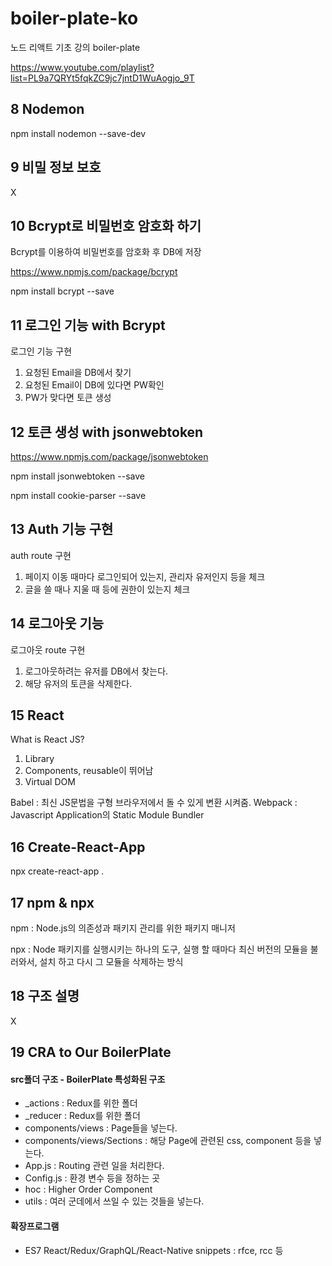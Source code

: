 # boiler-plate-ko
노드 리액트 기초 강의 boiler-plate

https://www.youtube.com/playlist?list=PL9a7QRYt5fqkZC9jc7jntD1WuAogjo_9T


## 8 Nodemon
npm install nodemon --save-dev

## 9 비밀 정보 보호
X

## 10 Bcrypt로 비밀번호 암호화 하기
Bcrypt를 이용하여 비밀번호를 암호화 후 DB에 저장

https://www.npmjs.com/package/bcrypt

npm install bcrypt --save

## 11 로그인 기능 with Bcrypt
로그인 기능 구현
1. 요청된 Email을 DB에서 찾기
2. 요청된 Email이 DB에 있다면 PW확인
3. PW가 맞다면 토큰 생성

## 12 토큰 생성 with jsonwebtoken
https://www.npmjs.com/package/jsonwebtoken

npm install jsonwebtoken --save

npm install cookie-parser --save

## 13 Auth 기능 구현
auth route 구현
1. 페이지 이동 때마다 로그인되어 있는지, 관리자 유저인지 등을 체크
2. 글을 쓸 때나 지울 때 등에 권한이 있는지 체크

## 14 로그아웃 기능
로그아웃 route 구현
1. 로그아웃하려는 유저를 DB에서 찾는다.
2. 해당 유저의 토큰을 삭제한다.

## 15 React
What is React JS?
1. Library
2. Components, reusable이 뛰어남
3. Virtual DOM

Babel : 최신 JS문법을 구형 브라우저에서 돌 수 있게 변환 시켜줌.
Webpack : Javascript Application의 Static Module Bundler

## 16 Create-React-App
npx create-react-app .

## 17 npm & npx
npm : Node.js의 의존성과 패키지 관리를 위한 패키지 매니저

npx : Node 패키지를 실행시키는 하나의 도구, 실행 할 때마다 최신 버전의 모듈을 불러와서, 설치 하고 다시 그 모듈을 삭제하는 방식

## 18 구조 설명
X

## 19 CRA to Our BoilerPlate
#### src폴더 구조 - BoilerPlate 특성화된 구조
* _actions : Redux를 위한 폴더
* _reducer : Redux를 위한 폴더
* components/views : Page들을 넣는다.
* components/views/Sections : 해당 Page에 관련된 css, component 등을 넣는다.
* App.js : Routing 관련 일을 처리한다.
* Config.js : 환경 변수 등을 정하는 곳
* hoc : Higher Order Component
* utils : 여러 군데에서 쓰일 수 있는 것들을 넣는다.

#### 확장프로그램
* ES7 React/Redux/GraphQL/React-Native snippets : rfce, rcc 등